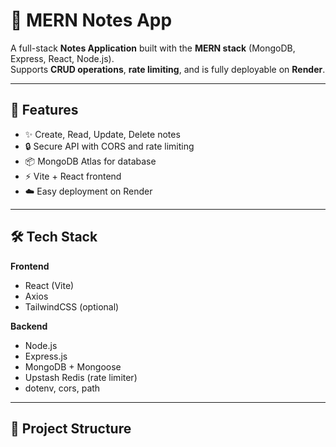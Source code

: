 # 📝 MERN Notes App

A full-stack **Notes Application** built with the **MERN stack** (MongoDB, Express, React, Node.js).  
Supports **CRUD operations**, **rate limiting**, and is fully deployable on **Render**.

---

## 🚀 Features
- ✨ Create, Read, Update, Delete notes
- 🔒 Secure API with CORS and rate limiting
- 📦 MongoDB Atlas for database
- ⚡ Vite + React frontend
- ☁️ Easy deployment on Render

---

## 🛠 Tech Stack
**Frontend**
- React (Vite)
- Axios
- TailwindCSS (optional)

**Backend**
- Node.js
- Express.js
- MongoDB + Mongoose
- Upstash Redis (rate limiter)
- dotenv, cors, path

---

## 📂 Project Structure
